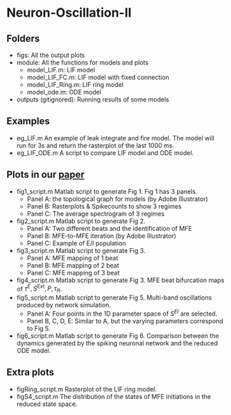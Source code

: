 # Neuron-Oscillation-II

## Folders

- figs: All the output plots 
- module: All the functions for models and plots
  - model_LIF.m: LIF model
  - model_LIF_FC.m: LIF model with fixed connection 
  - model_LIF_Ring.m: LIF ring model 
  - model_ode.m: ODE model 
- outputs (gitignored): Running results of some models

## Examples 

- eg_LIF.m
  An example of leak integrate and fire model. The model will run for 3s and return the rasterplot of the last 1000 ms. 
- eg_LIF_ODE.m 
  A script to compare LIF model and ODE model. 



## Plots in our [paper](https://arxiv.org/abs/2206.14942) 

- fig1_script.m
  Matlab script to generate Fig 1. 
  Fig 1 has 3 panels.
  - Panel A: the topological graph for models (by Adobe Illustrator)
  - Panel B: Rasterplots & Spikecounts to show 3 regimes 
  - Panel C: The average spectrogram of 3 regimes 
- fig2_script.m 
  Matlab script to generate Fig 2. 
  - Panel A: Two different beats and the identification of MFE 
  - Panel B: MFE-to-MFE iteration (by Adobe Illustrator)
  - Panel C: Example of E/I population 
- fig3_script.m
  Matlab script to generate Fig 3. 
  - Panel A: MFE mapping of 1 beat
  - Panel B: MFE mapping of 2 beat
  - Panel C: MFE mapping of 3 beat
- fig4_script.m
  Matlab script to generate Fig 3.
  MFE beat bifurcation maps of $\tau^E, S^{Ext}, P, \tau_R$. 
- fig5_script.m
  Matlab script to generate Fig 5. Multi-band oscillations produced by network simulation. 
  - Panel A: Four points in the 1D parameter space of $S^{EI}$ are selected.
  - Panel B, C, D, E:  Similar to A, but the varying parameters correspond to Fig 5.
- fig6_script.m
  Matlab script to generate Fig 6.
  Comparison between the dynamics generated by the spiking neuronal network and the reduced ODE model. 



## Extra plots

- figRing_script.m
  Rasterplot of the LIF ring model. 
- figS4_script.m
  The distribution of the states of MFE initiations in the reduced state space. 

